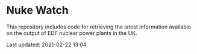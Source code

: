 # Nuke Watch

This repository includes code for retrieving the latest information available on the output of EDF nuclear power plants in the UK.

Last updated: 2021-02-22 13:04